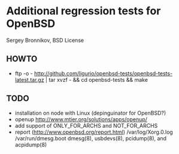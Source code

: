 # Additional regression tests for OpenBSD 

Sergey Bronnikov, BSD License

## HOWTO

* ftp -o - http://github.com/ligurio/openbsd-tests/openbsd-tests-latest.tar.gz
		| tar xvzf - && cd openbsd-tests && make

## TODO

* installation on node with Linux (depinguinator for OpenBSD?)
* openup http://www.mtier.org/solutions/apps/openup/
* add support of ONLY_FOR_ARCHS and NOT_FOR_ARCHS
* report (http://www.openbsd.org/report.html)
	/var/log/Xorg.0.log
	/var/run/dmesg.boot
	dmesg(8), usbdevs(8), pcidump(8), and acpidump(8)
